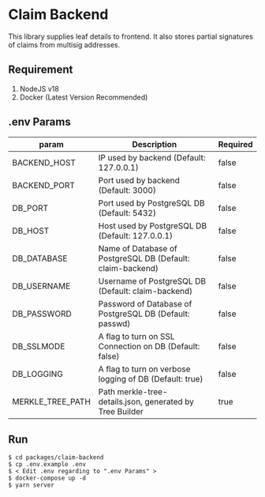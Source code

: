 # Claim Backend

This library supplies leaf details to frontend. It also stores partial signatures of claims from multisig addresses.

## Requirement

1. NodeJS v18
2. Docker (Latest Version Recommended)

## .env Params

| param            | Description                                                | Required |
| ---------------- | ---------------------------------------------------------- | -------- |
| BACKEND_HOST     | IP used by backend (Default: 127.0.0.1)                    | false    |
| BACKEND_PORT     | Port used by backend (Default: 3000)                       | false    |
| DB_PORT          | Port used by PostgreSQL DB (Default: 5432)                 | false    |
| DB_HOST          | Host used by PostgreSQL DB (Default: 127.0.0.1)            | false    |
| DB_DATABASE      | Name of Database of PostgreSQL DB (Default: claim-backend) | false    |
| DB_USERNAME      | Username of PostgreSQL DB (Default: claim-backend)         | false    |
| DB_PASSWORD      | Password of Database of PostgreSQL DB (Default: passwd)    | false    |
| DB_SSLMODE       | A flag to turn on SSL Connection on DB (Default: false)    | false    |
| DB_LOGGING       | A flag to turn on verbose logging of DB (Default: true)    | false    |
| MERKLE_TREE_PATH | Path merkle-tree-details.json, generated by Tree Builder   | true     |

## Run

```
$ cd packages/claim-backend
$ cp .env.example .env
$ < Edit .env regarding to ".env Params" >
$ docker-compose up -d
$ yarn server
```
